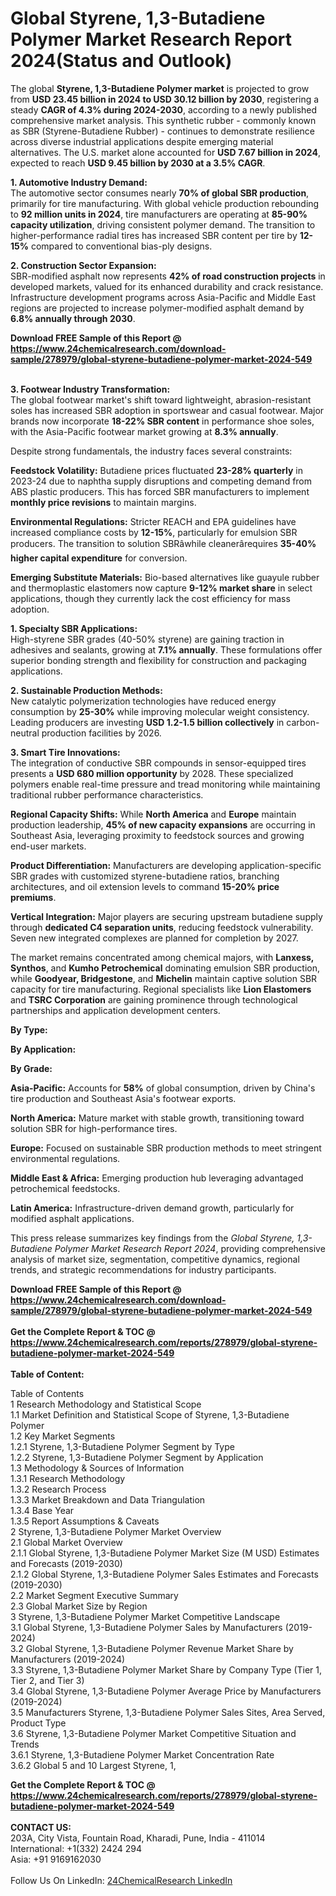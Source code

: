 <h1>Global Styrene, 1,3-Butadiene Polymer Market Research Report 2024(Status and Outlook)</h1><p>The global <strong>Styrene, 1,3-Butadiene Polymer market</strong> is projected to grow from <strong>USD 23.45 billion in 2024 to USD 30.12 billion by 2030</strong>, registering a steady <strong>CAGR of 4.3% during 2024-2030</strong>, according to a newly published comprehensive market analysis. This synthetic rubber - commonly known as SBR (Styrene-Butadiene Rubber) - continues to demonstrate resilience across diverse industrial applications despite emerging material alternatives. The U.S. market alone accounted for <strong>USD 7.67 billion in 2024</strong>, expected to reach <strong>USD 9.45 billion by 2030 at a 3.5% CAGR</strong>.</p><p><strong>1. Automotive Industry Demand:</strong><br>
The automotive sector consumes nearly <strong>70% of global SBR production</strong>, primarily for tire manufacturing. With global vehicle production rebounding to <strong>92 million units in 2024</strong>, tire manufacturers are operating at <strong>85-90% capacity utilization</strong>, driving consistent polymer demand. The transition to higher-performance radial tires has increased SBR content per tire by <strong>12-15%</strong> compared to conventional bias-ply designs.</p><p><strong>2. Construction Sector Expansion:</strong><br>
SBR-modified asphalt now represents <strong>42% of road construction projects</strong> in developed markets, valued for its enhanced durability and crack resistance. Infrastructure development programs across Asia-Pacific and Middle East regions are projected to increase polymer-modified asphalt demand by <strong>6.8% annually through 2030</strong>.</p><div><b>Download FREE Sample of this Report @ 
            <a href="https://www.24chemicalresearch.com/download-sample/278979/global-styrene-butadiene-polymer-market-2024-549">
            https://www.24chemicalresearch.com/download-sample/278979/global-styrene-butadiene-polymer-market-2024-549</a></b></div><br><p><strong>3. Footwear Industry Transformation:</strong><br>
The global footwear market's shift toward lightweight, abrasion-resistant soles has increased SBR adoption in sportswear and casual footwear. Major brands now incorporate <strong>18-22% SBR content</strong> in performance shoe soles, with the Asia-Pacific footwear market growing at <strong>8.3% annually</strong>.</p><p>Despite strong fundamentals, the industry faces several constraints:</p><p><strong>Feedstock Volatility:</strong> Butadiene prices fluctuated <strong>23-28% quarterly</strong> in 2023-24 due to naphtha supply disruptions and competing demand from ABS plastic producers. This has forced SBR manufacturers to implement <strong>monthly price revisions</strong> to maintain margins.</p><p><strong>Environmental Regulations:</strong> Stricter REACH and EPA guidelines have increased compliance costs by <strong>12-15%</strong>, particularly for emulsion SBR producers. The transition to solution SBRâwhile cleanerârequires <strong>35-40% higher capital expenditure</strong> for conversion.</p><p><strong>Emerging Substitute Materials:</strong> Bio-based alternatives like guayule rubber and thermoplastic elastomers now capture <strong>9-12% market share</strong> in select applications, though they currently lack the cost efficiency for mass adoption.</p><p><strong>1. Specialty SBR Applications:</strong><br>
High-styrene SBR grades (40-50% styrene) are gaining traction in adhesives and sealants, growing at <strong>7.1% annually</strong>. These formulations offer superior bonding strength and flexibility for construction and packaging applications.</p><p><strong>2. Sustainable Production Methods:</strong><br>
New catalytic polymerization technologies have reduced energy consumption by <strong>25-30%</strong> while improving molecular weight consistency. Leading producers are investing <strong>USD 1.2-1.5 billion collectively</strong> in carbon-neutral production facilities by 2026.</p><p><strong>3. Smart Tire Innovations:</strong><br>
The integration of conductive SBR compounds in sensor-equipped tires presents a <strong>USD 680 million opportunity</strong> by 2028. These specialized polymers enable real-time pressure and tread monitoring while maintaining traditional rubber performance characteristics.</p><p><strong>Regional Capacity Shifts:</strong> While <strong>North America</strong> and <strong>Europe</strong> maintain production leadership, <strong>45% of new capacity expansions</strong> are occurring in Southeast Asia, leveraging proximity to feedstock sources and growing end-user markets.</p><p><strong>Product Differentiation:</strong> Manufacturers are developing application-specific SBR grades with customized styrene-butadiene ratios, branching architectures, and oil extension levels to command <strong>15-20% price premiums</strong>.</p><p><strong>Vertical Integration:</strong> Major players are securing upstream butadiene supply through <strong>dedicated C4 separation units</strong>, reducing feedstock vulnerability. Seven new integrated complexes are planned for completion by 2027.</p><p>The market remains concentrated among chemical majors, with <strong>Lanxess, Synthos</strong>, and <strong>Kumho Petrochemical</strong> dominating emulsion SBR production, while <strong>Goodyear, Bridgestone</strong>, and <strong>Michelin</strong> maintain captive solution SBR capacity for tire manufacturing. Regional specialists like <strong>Lion Elastomers</strong> and <strong>TSRC Corporation</strong> are gaining prominence through technological partnerships and application development centers.</p><p><strong>By Type:</strong></p><p><strong>By Application:</strong></p><p><strong>By Grade:</strong></p><p><strong>Asia-Pacific:</strong> Accounts for <strong>58%</strong> of global consumption, driven by China's tire production and Southeast Asia's footwear exports.</p><p><strong>North America:</strong> Mature market with stable growth, transitioning toward solution SBR for high-performance tires.</p><p><strong>Europe:</strong> Focused on sustainable SBR production methods to meet stringent environmental regulations.</p><p><strong>Middle East &amp; Africa:</strong> Emerging production hub leveraging advantaged petrochemical feedstocks.</p><p><strong>Latin America:</strong> Infrastructure-driven demand growth, particularly for modified asphalt applications.</p><p>This press release summarizes key findings from the <em>Global Styrene, 1,3-Butadiene Polymer Market Research Report 2024</em>, providing comprehensive analysis of market size, segmentation, competitive dynamics, regional trends, and strategic recommendations for industry participants.</p><div><b>Download FREE Sample of this Report @ 
            <a href="https://www.24chemicalresearch.com/download-sample/278979/global-styrene-butadiene-polymer-market-2024-549">
            https://www.24chemicalresearch.com/download-sample/278979/global-styrene-butadiene-polymer-market-2024-549</a></b></div><br><div><b>Get the Complete Report & TOC @ 
            <a href="https://www.24chemicalresearch.com/reports/278979/global-styrene-butadiene-polymer-market-2024-549">
            https://www.24chemicalresearch.com/reports/278979/global-styrene-butadiene-polymer-market-2024-549</a></b></div><br>
            <b>Table of Content:</b><p>Table of Contents<br />
 1 Research Methodology and Statistical Scope<br />
 1.1 Market Definition and Statistical Scope of Styrene, 1,3-Butadiene Polymer<br />
 1.2 Key Market Segments<br />
 1.2.1 Styrene, 1,3-Butadiene Polymer Segment by Type<br />
 1.2.2 Styrene, 1,3-Butadiene Polymer Segment by Application<br />
 1.3 Methodology & Sources of Information<br />
 1.3.1 Research Methodology<br />
 1.3.2 Research Process<br />
 1.3.3 Market Breakdown and Data Triangulation<br />
 1.3.4 Base Year<br />
 1.3.5 Report Assumptions & Caveats<br />
 2 Styrene, 1,3-Butadiene Polymer Market Overview<br />
 2.1 Global Market Overview<br />
 2.1.1 Global Styrene, 1,3-Butadiene Polymer Market Size (M USD) Estimates and Forecasts (2019-2030)<br />
 2.1.2 Global Styrene, 1,3-Butadiene Polymer Sales Estimates and Forecasts (2019-2030)<br />
 2.2 Market Segment Executive Summary<br />
 2.3 Global Market Size by Region<br />
 3 Styrene, 1,3-Butadiene Polymer Market Competitive Landscape<br />
 3.1 Global Styrene, 1,3-Butadiene Polymer Sales by Manufacturers (2019-2024)<br />
 3.2 Global Styrene, 1,3-Butadiene Polymer Revenue Market Share by Manufacturers (2019-2024)<br />
 3.3 Styrene, 1,3-Butadiene Polymer Market Share by Company Type (Tier 1, Tier 2, and Tier 3)<br />
 3.4 Global Styrene, 1,3-Butadiene Polymer Average Price by Manufacturers (2019-2024)<br />
 3.5 Manufacturers Styrene, 1,3-Butadiene Polymer Sales Sites, Area Served, Product Type<br />
 3.6 Styrene, 1,3-Butadiene Polymer Market Competitive Situation and Trends<br />
 3.6.1 Styrene, 1,3-Butadiene Polymer Market Concentration Rate<br />
 3.6.2 Global 5 and 10 Largest Styrene, 1,</p><div><b>Get the Complete Report & TOC @ 
            <a href="https://www.24chemicalresearch.com/reports/278979/global-styrene-butadiene-polymer-market-2024-549">
            https://www.24chemicalresearch.com/reports/278979/global-styrene-butadiene-polymer-market-2024-549</a></b></div><br><b>CONTACT US:</b><br>
            203A, City Vista, Fountain Road, Kharadi, Pune, India - 411014<br>
            International: +1(332) 2424 294<br>
            Asia: +91 9169162030 <br><br>
            Follow Us On LinkedIn: <a href="https://www.linkedin.com/company/24chemicalresearch/">24ChemicalResearch LinkedIn</a>